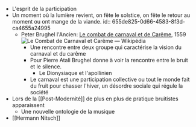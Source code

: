 - L'esprit de la participation
- Un moment où la lumière revient, on fête le solstice, on fête le retour au moment ou ont mange de la viande.
  id:: 655de825-0d66-4583-8f3d-ca4655a24995
	- Peter Brughel l'Ancien: [Le combat de carnaval et de Carême](https://fr.wikipedia.org/wiki/Le_Combat_de_Carnaval_et_Car%C3%AAme), 1559 ![Le Combat de Carnaval et Carême — Wikipédia](https://upload.wikimedia.org/wikipedia/commons/thumb/1/11/Le_combat_de_Carnaval_et_de_Car%C3%AAme_Pieter_Brueghel_l%27Ancien.jpg/640px-Le_combat_de_Carnaval_et_de_Car%C3%AAme_Pieter_Brueghel_l%27Ancien.jpg)
		- Une rencontre entre deux groupe qui caractérise la vision du carnaval et du carême
		- Pour Pierre Atali Brughel donne à voir la rencontre entre le bruit et le silence.
			- Le Dionysiaque et l'apollinien
		- Le carnaval est une participation collective ou tout le monde fait du fruit pour chasser l'hiver, un désordre sociale qui régule la société
- Lors de la [[Post-Modernité]] de plus en plus de pratique bruitistes apparaissent
	- Une nouvelle ontologie de la musique
- [[Hermann Nitsch]]